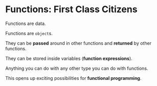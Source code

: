 # Functions: First Class Citizens

Functions are data.

Functions are `object`s.

They can be **passed** around in other functions and **returned** by other functions.

They can be stored inside variables (**function expressions**).

Anything you can do with any other type you can do with functions.

This opens up exciting possibilities for **functional programming**.
